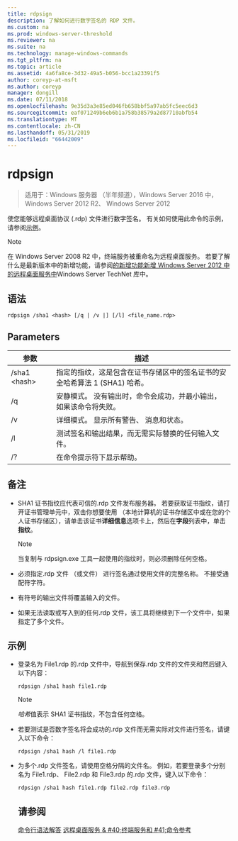 ```yaml
---
title: rdpsign
description: 了解如何进行数字签名的 RDP 文件。
ms.custom: na
ms.prod: windows-server-threshold
ms.reviewer: na
ms.suite: na
ms.technology: manage-windows-commands
ms.tgt_pltfrm: na
ms.topic: article
ms.assetid: 4a6fa8ce-3d32-49a5-b056-bcc1a23391f5
author: coreyp-at-msft
ms.author: coreyp
manager: dongill
ms.date: 07/11/2018
ms.openlocfilehash: 9e35d3a3e85ed046fb658bbf5a97ab5fc5eec6d3
ms.sourcegitcommit: eaf071249b6eb6b1a758b38579a2d87710abfb54
ms.translationtype: MT
ms.contentlocale: zh-CN
ms.lasthandoff: 05/31/2019
ms.locfileid: "66442009"
---
```

# <a name="rdpsign"></a>rdpsign

>适用于：Windows 服务器 （半年频道），Windows Server 2016 中，Windows Server 2012 R2、 Windows Server 2012

使您能够远程桌面协议 (.rdp) 文件进行数字签名。
有关如何使用此命令的示例，请参阅[示例](#BKMK_examples)。

> [!NOTE]
> 在 Windows Server 2008 R2 中，终端服务被重命名为远程桌面服务。 若要了解什么是最新版本中的新增功能，请参阅[的新增功能新增 Windows Server 2012 中的远程桌面服务中](https://technet.microsoft.com/library/hh831527)Windows Server TechNet 库中。

## <a name="syntax"></a>语法
```
rdpsign /sha1 <hash> [/q | /v |] [/l] <file_name.rdp>
```

## <a name="parameters"></a>Parameters

|参数|描述|
|-------|--------|
|/sha1 \<hash>|指定的指纹，这是包含在证书存储区中的签名证书的安全哈希算法 1 (SHA1) 哈希。|
|/q|安静模式。 没有输出时，命令会成功，并最小输出，如果该命令将失败。|
|/v|详细模式。 显示所有警告、 消息和状态。|
|/l|测试签名和输出结果，而无需实际替换的任何输入文件。|
|/?|在命令提示符下显示帮助。|

## <a name="remarks"></a>备注
-   SHA1 证书指纹应代表可信的.rdp 文件发布服务器。 若要获取证书指纹，请打开证书管理单元中，双击你想要使用 （本地计算机的证书存储区中或在您的个人证书存储区），请单击该证书**详细信息**选项卡上，然后在**字段**列表中，单击**指纹**。

    > [!NOTE]
    > 当复制与 rdpsign.exe 工具一起使用的指纹时，则必须删除任何空格。

-   必须指定.rdp 文件 （或文件） 进行签名通过使用文件的完整名称。 不接受通配符字符。
-   有符号的输出文件将覆盖输入的文件。
-   如果无法读取或写入到的任何.rdp 文件，该工具将继续到下一个文件中，如果指定了多个文件。

## <a name="BKMK_examples"></a>示例
- 登录名为 File1.rdp 的.rdp 文件中，导航到保存.rdp 文件的文件夹和然后键入以下内容：
  ```
  rdpsign /sha1 hash file1.rdp
  ```
  > [!NOTE]
  > *哈希*值表示 SHA1 证书指纹，不包含任何空格。
- 若要测试是否数字签名将会成功的.rdp 文件而无需实际对文件进行签名，请键入以下命令：
  ```
  rdpsign /sha1 hash /l file1.rdp
  ```
- 为多个.rdp 文件签名，请使用空格分隔的文件名。 例如，若要登录多个分别名为 File1.rdp、 File2.rdp 和 File3.rdp 的.rdp 文件，键入以下命令：
  ```
  rdpsign /sha1 hash file1.rdp file2.rdp file3.rdp
  ```
  ## <a name="see-also"></a>请参阅
  [命令行语法解答](command-line-syntax-key.md)
  [远程桌面服务 & #40;终端服务和 #41;命令参考](remote-desktop-services-terminal-services-command-reference.md)
